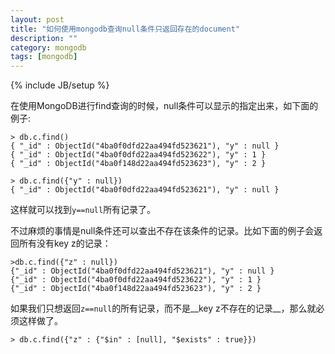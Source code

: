 ```yaml
---
layout: post
title: "如何使用mongodb查询null条件只返回存在的document"
description: ""
category: mongodb
tags: [mongodb]
---
```

{% include JB/setup %}

在使用MongoDB进行find查询的时候，null条件可以显示的指定出来，如下面的例子:

```
> db.c.find()
{ "_id" : ObjectId("4ba0f0dfd22aa494fd523621"), "y" : null }
{ "_id" : ObjectId("4ba0f0dfd22aa494fd523622"), "y" : 1 }
{ "_id" : ObjectId("4ba0f148d22aa494fd523623"), "y" : 2 }

> db.c.find({"y" : null})
{ "_id" : ObjectId("4ba0f0dfd22aa494fd523621"), "y" : null }
```

这样就可以找到```y==null```所有记录了。

不过麻烦的事情是null条件还可以查出不存在该条件的记录。比如下面的例子会返回所有没有key z的记录：

```
>db.c.find({"z" : null})
{"_id" : ObjectId("4ba0f0dfd22aa494fd523621"), "y" : null }
{"_id" : ObjectId("4ba0f0dfd22aa494fd523622"), "y" : 1 }
{"_id" : ObjectId("4ba0f148d22aa494fd523623"), "y" : 2 }
```

如果我们只想返回```z==null```的所有记录，而不是__key z不存在的记录__，那么就必须这样做了。

```
> db.c.find({"z" : {"$in" : [null], "$exists" : true}})
```